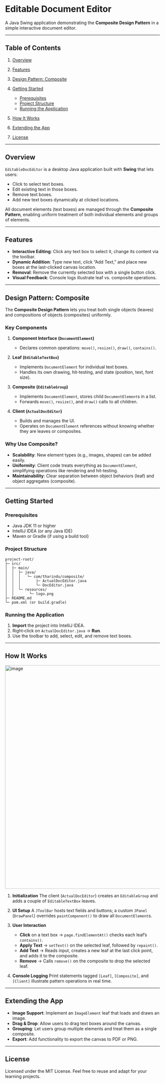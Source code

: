 # Editable Document Editor

A Java Swing application demonstrating the **Composite Design Pattern** in a simple interactive document editor.

---

## Table of Contents

1. [Overview](#overview)
2. [Features](#features)
3. [Design Pattern: Composite](#design-pattern-composite)
4. [Getting Started](#getting-started)

   * [Prerequisites](#prerequisites)
   * [Project Structure](#project-structure)
   * [Running the Application](#running-the-application)
5. [How It Works](#how-it-works)
6. [Extending the App](#extending-the-app)
7. [License](#license)

---

## Overview

`EditableDocEditor` is a desktop Java application built with **Swing** that lets users:

* Click to select text boxes.
* Edit existing text in those boxes.
* Remove text boxes.
* Add new text boxes dynamically at clicked locations.

All document elements (text boxes) are managed through the **Composite Pattern**, enabling uniform treatment of both individual elements and groups of elements.

---

## Features

* **Interactive Editing**: Click any text box to select it, change its content via the toolbar.
* **Dynamic Addition**: Type new text, click “Add Text,” and place new boxes at the last-clicked canvas location.
* **Removal**: Remove the currently selected box with a single button click.
* **Visual Feedback**: Console logs illustrate leaf vs. composite operations.

---

## Design Pattern: Composite

The **Composite Design Pattern** lets you treat both single objects (leaves) and compositions of objects (composites) uniformly.

### Key Components

1. **Component Interface (`DocumentElement`)**

   * Declares common operations: `move()`, `resize()`, `draw()`, `contains()`.

2. **Leaf (`EditableTextBox`)**

   * Implements `DocumentElement` for individual text boxes.
   * Handles its own drawing, hit-testing, and state (position, text, font size).

3. **Composite (`EditableGroup`)**

   * Implements `DocumentElement`, stores child `DocumentElement`s in a list.
   * Forwards `move()`, `resize()`, and `draw()` calls to all children.

4. **Client (`ActualDocEditor`)**

   * Builds and manages the UI.
   * Operates on `DocumentElement` references without knowing whether they are leaves or composites.

### Why Use Composite?

* **Scalability**: New element types (e.g., images, shapes) can be added easily.
* **Uniformity**: Client code treats everything as `DocumentElement`, simplifying operations like rendering and hit-testing.
* **Maintainability**: Clear separation between object behaviors (leaf) and object aggregates (composite).

---

## Getting Started

### Prerequisites

* Java JDK 11 or higher
* IntelliJ IDEA (or any Java IDE)
* Maven or Gradle (if using a build tool)

### Project Structure

```
project-root/
├─ src/
│  ├─ main/
│  │  ├─ java/
│  │  │   └─ com/tharindu/composite/
│  │  │       ├─ ActualDocEditor.java
│  │  │       └─ DocEditor.java
│  │  └─ resources/
│  │       └─ logo.png
├─ README.md
└─ pom.xml (or build.gradle)
```

### Running the Application

1. **Import** the project into IntelliJ IDEA.
2. Right‑click on `ActualDocEditor.java` → **Run**.
3. Use the toolbar to add, select, edit, and remove text boxes.

---

## How It Works
<img width="983" height="726" alt="image" src="https://github.com/user-attachments/assets/b6cf256c-fdfe-4762-beb7-f63a20c3610e" />

1. **Initialization**
   The client (`ActualDocEditor`) creates an `EditableGroup` and adds a couple of `EditableTextBox` leaves.

2. **UI Setup**
   A `JToolBar` hosts text fields and buttons; a custom `JPanel` (`DrawPanel`) overrides `paintComponent()` to draw all `DocumentElement`s.

3. **User Interaction**

   * **Click** on a text box → `page.findElementAt()` checks each leaf’s `contains()`.
   * **Apply Text** → `setText()` on the selected leaf, followed by `repaint()`.
   * **Add Text** → Reads input, creates a new leaf at the last click point, and adds it to the composite.
   * **Remove** → Calls `remove()` on the composite to drop the selected leaf.

4. **Console Logging**
   Print statements tagged `[Leaf]`, `[Composite]`, and `[Client]` illustrate pattern operations in real time.

---

## Extending the App

* **Image Support**: Implement an `ImageElement` leaf that loads and draws an image.
* **Drag & Drop**: Allow users to drag text boxes around the canvas.
* **Grouping**: Let users group multiple elements and treat them as a single composite.
* **Export**: Add functionality to export the canvas to PDF or PNG.

---

## License

Licensed under the MIT License. Feel free to reuse and adapt for your learning projects.
